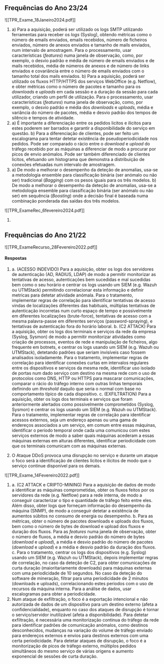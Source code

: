 
## Frequências do Ano 23/24

![[TPR_Exame_18Janeiro2024.pdf]]

1.
	a) Para a aquisição, poderá ser utilizado os logs SMTP utilizando ferramentas para receber os *logs* (Syslog), obtendo métricas como o número de emails enviados, emails recebidos, número de ficheiros enviados, número de anexos enviados e tamanho de mails enviados, num intervalo de amostragem. Para o processamento, usar características (*features*) numa janela de observação, como, por exemplo, o desvio padrão e média de número de emails enviados e de mails recebidos, média de números de anexos e de número de links enviados e covariância entre o número de emails enviados com o tamanho total dos mails enviados.
	b) Para a aquisição, poderá ser utilizado os fluxos HTTP/HTTPS dos serviços WebOffice (e.g. Netflow), e obter métricas como o número de pacotes e tamanho para os *downloads* e *uploads* em cada sessão e a duração da sessão para cada utilizador, criando um perfil de utilização. Para o processamento, usar características (*features*) numa janela de observação, como, por exemplo, o desvio padrão e média dos *downloads* e *uploads*, média e variância do número de pacotes, média e desvio padrão dos tempos de silêncio e tempos de atividade.
2.
	a) É importante a diferenciação entre os pedidos licitos e ilicitos para estes poderem ser barrados e garantir a disponibilidade do serviço em questão.
	b) Para a diferenciação de clientes, pode ser feito um escalograma para tentar detetar existência de pseudoperiodicidade nos pedidos. Pode ser comparado o rácio entre o *download* e *upload* do tráfego recebido por as máquinas a diferenciar de modo a procurar por picos de envio anómalos. Pode ser também diferenciado de clientes licitos, efetuando um histograma que demonstra a distribuição de conexões efetuadas num intervalo de amostragem. 
3.
	a) De modo a melhorar o desempenho da deteção de anomalias, usa-se a metodologia ensemble para classificação binária (ser anómalo ou não ser) tradicional (*Bagging*) com os pesos iguais para os três modelos.
	b) De modo a melhorar o desempenho da deteção de anomalias, usa-se a metodologia ensemble para classificação binária (ser anómalo ou não ser) em sequência (*Boosting*) onde a decisão final é baseada numa combinação ponderada das saídas dos três modelos.


![[TPR_ExameRec_6fevereiro2024.pdf]]

1.
## Frequências do Ano 21/22

![[TPR_ExameRecurso_28Fevereiro2022.pdf]]

#### Respostas

1.
	a. (ACESSO INDEVIDO) Para a aquisição, obter os logs dos servidores de autenticação (AD, RADIUS, LDAP) de modo a permitir monitorizar as tentativas de acesso, autenticações bem sucedidas e mal sucedidas bem como o seu horário e centrar os logs usando um SIEM (e.g. Wazuh ou UTMStack) permitindo correlacionar esta informação e definir metricas para detetar atividade anómala. Para o tratamento, implementar regras de correlação para identificar tentativas de acesso vindas de localizações diferentes das habituais, múltiplas tentativas de autenticação incorretas num curto espaço de tempo e possivelmente em diferentes localizações (brute-force), tentativas de acesso com a mesma palavra-passe em diferentes serviços (password-spraying), e tentativas de autenticação fora do horário laboral.
	b. (C2 ATTACK) Para a aquisição, obter os logs dos terminais e serviços da rede da empresa (Syslog, Sysmon) de modo a permitir monitorizar atividades como criação de processos, eventos de rede e manipulação de ficheiros, algo frequente em botnets, e centrar os logs usando um SIEM (e.g. Wazuh ou UTMStack), detetando padrões que seriam invisíveis caso fossem analisados isoladamente. Para o tratamento, implementar regras de correlação para identificar conexões curtas em intervalos regulares entre os dispositivos e serviços da mesma rede, identificar uso isolado de portas num dado serviço com destino na mesma rede com o uso de protocolos como DNS, HTTP ou HTTPS para mascarar comunicações, comparar o rácio do tráfego interno com outras linhas temporais definindo um *threshold* daquilo que seria o normal com base no comportamento típico de cada dispositivo.
	c. (EXFILTRATION) Para a aquisição, obter os logs dos terminais e serviços que foram anteriormente alertados como possivelmente comprometidos (Syslog, Sysmon) e centrar os logs usando um SIEM (e.g. Wazuh ou UTMStack). Para o tratamento, implementar regras de correlação para identificar acessos externos, seja um endereço apenas ou uma gama de endereços associados a um serviço, em comum entre essas máquinas, identificar o periodo temporal onde cada uma comunicou com estes serviços externos de modo a saber quais máquinas acederam a essas máquinas externas em alturas diferentes, identificar periodicidade com que os terminais comunicam com as máquinas externas.

2. O Ataque DDoS provoca uma disrupção no serviço e durante um ataque o foco será a identificação de clientes lícitos e ilícitos de modo que o serviço continue disponível para os demais. 

![[TPR_Exame_14Fevereiro2022.pdf]]

1.
	a. (C2 ATTACK e CRIPTO-MINING) Para a aquisição de dados de modo a identificar as máquinas comprometidas, obter os fluxos feitos por os servidores da rede (e.g. Netflow) para a rede interna, de modo a conseguir caracterizar o tipo e quantidade de tráfego feito entre eles. Além disso, obter logs que forneçam informação do desempenho da máquina (SNMP), de modo a conseguir detetar a existência de aumentos súbitos no consumo de energia ou desempenho.
	b. Para as métricas, obter o número de pacotes downloads e uploads dos fluxos, bem como o número de bytes de download e upload dos fluxos e duração dos fluxos. Para as *features* numa janela de observação, obter o número de fluxos, a média e desvio padrão do número de bytes (*download* e *upload*), a média e desvio padrão do número de pacotes (*download* e *upload*) e a média e desvio padrão da duração dos fluxos.
	c. Para o tratamento, centrar os logs dos dispositivos (e.g. Syslog) usando um SIEM (e.g. Wazuh ou UTMStack),  depois implementar regras de correlação, no caso da deteção de C2, para  obter comunicações de curta duração (maioritariamente downloads) para máquinas externas com uma periodicidade de 10 segundos. No caso da deteção do software de mineração, filtrar para uma periodicidade de 2 minutos (downloads e uploads), correlacionando estes periodos com o uso de recursos da máquina interna. Para a análise de dados, usar escalogramas para obter a periodicidade.
2. Num ataque de exfiltração, o foco é a exportação intencional e não autorizada de dados de um dispositivo para um destino externo (afeta a confidencialidade), enquanto no caso dos ataques de disrupção é tornar o serviço/servidor inutilizável (afeta a disponibilidade). Para detetar exfiltração, é necessária uma monitorização continua do tráfego da rede para identificar padrões de comunicação anómalos, como destinos desconhecidos, mudanças na variação do volume de tráfego enviado para endereços externos e envios para destinos externos com uma certa periodicidade. Para detetar ataques de disrupção, o foco é a monitorização de picos de tráfego externo, múltiplos pedidos simultâneos do mesmo serviço de várias origens e aumento exponencial de sessões de curta duração.
